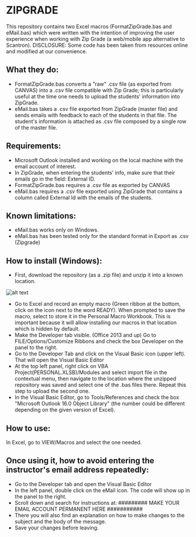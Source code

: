 # ZIPGRADE

This repository contains two Excel macros (FormatZipGrade.bas and eMail.bas) which were written with the intention of improving the user experience when working with Zip Grade (a web/mobile app alternative to Scantron).
DISCLOSURE: Some code has been taken from resources online and modified at our convenience. 

## What they do:

- FormatZipGrade.bas converts a "raw" .csv file (as exported from CANVAS) into a .csv file compatible with Zip Grade; this is particularly useful at the time one needs to upload the students' information into ZipGrade. 
- eMail.bas takes a .csv file exported from ZipGrade (master file) and sends emails with feedback to each of the students in that file. The student's information is attached as .csv file composed by a single row of the master file. 

## Requirements:

- Microsoft Outlook installed and working on the local machine with the email account of interest.
- In ZipGrade, when entering the students' info, make sure that their emails go in the field: External ID.
- FormatZipGrade.bas requires a .csv file as exported by CANVAS
- eMail.bas requires a .csv file exported using ZipGrade that contains a column called External Id with the emails of the students.

## Known limitations:

- eMail.bas works only on Windows.
- eMail.bas has been tested only for the standard format in Export as .csv (Zipgrade)

## How to install (Windows):

- First, download the repository (as a .zip file) and unzip it into a known location.

![alt text](https://imgur.com/a/eSzpS)

- Go to Excel and record an empty macro (Green ribbon at the bottom, click on the icon next to the word READY). When prompted to save the macro, select to store it in the Personal Macro Workbook. This is important because it will allow installing our macros in that location which is hidden by default.
- Make the Developer tab visible. (Office 2013 and up) Go to FILE/Options/Customize Ribbons and check the box Developer on the panel to the right.
- Go to the Developer Tab and click on the Visual Basic icon (upper left).  That will open the Visual Basic Editor 
- At the top left panel, right click on VBA Project(PERSONAL.XLSB)/Modules and select import file in the contextual menu, then navigate to the location where the unzipped repository was saved and select one of the .bas files there. Repeat this step to upload the second one.
- In the Visual Basic Editor, go to Tools/References and check the box "Microsoft Outlook 16.0 Object Library" (the number could be different depending on the given version of Excel).

## How to use:

In Excel, go to VIEW/Macros and select the one needed.


## Once using it, how to avoid entering the instructor's email address repeatedly:

- Go to the Developer tab and open the Visual Basic Editor
- In the left panel, double click on the eMail icon. The code will show up in the panel to the right.
- Scroll down and search for instructions at: 
######### MAKE YOUR EMAIL ACCOUNT PERMANENT HERE  ###########
- There you will also find an explanation on how to make changes to the subject and the body of the message.
- Save your changes before leaving.
